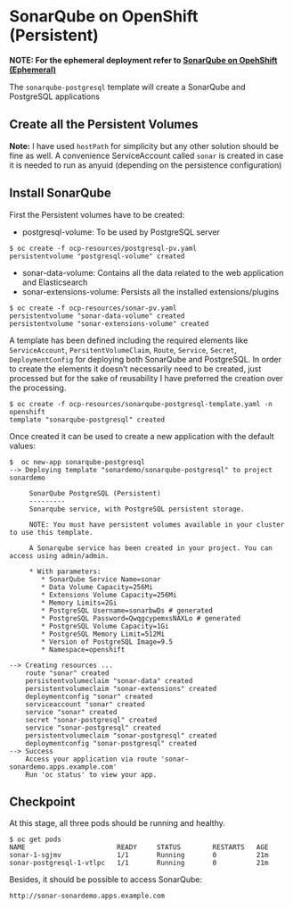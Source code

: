 # SonarQube on OpenShift (Persistent)

**NOTE: For the ephemeral deployment refer to [SonarQube on OpehShift (Ephemeral)](README.ephemeral.md)**

The `sonarqube-postgresql` template will create a SonarQube and PostgreSQL applications

## Create all the Persistent Volumes
**Note:** I have used `hostPath` for simplicity but any other solution should be fine as well. A convenience ServiceAccount called `sonar` is created in case it is needed to run as anyuid (depending on the persistence configuration)

## Install SonarQube
First the Persistent volumes have to be created:
* postgresql-volume: To be used by PostgreSQL server

```
$ oc create -f ocp-resources/postgresql-pv.yaml
persistentvolume "postgresql-volume" created
```
* sonar-data-volume: Contains all the data related to the web application and Elasticsearch
* sonar-extensions-volume: Persists all the installed extensions/plugins

```
$ oc create -f ocp-resources/sonar-pv.yaml
persistentvolume "sonar-data-volume" created
persistentvolume "sonar-extensions-volume" created
```

A template has been defined including the required elements like `ServiceAccount`, `PersitentVolumeClaim`, `Route`, `Service`, `Secret`, `DeploymentConfig` for deploying both SonarQube and PostgreSQL. In order to create the elements it doesn’t necessarily need to be created, just processed but for the sake of reusability I have preferred the creation over the processing.
```
$ oc create -f ocp-resources/sonarqube-postgresql-template.yaml -n openshift
template "sonarqube-postgresql" created
```
Once created it can be used to create a new application with the default values:
```
$  oc new-app sonarqube-postgresql
--> Deploying template "sonardemo/sonarqube-postgresql" to project sonardemo

     SonarQube PostgreSQL (Persistent)
     ---------
     Sonarqube service, with PostgreSQL persistent storage.

     NOTE: You must have persistent volumes available in your cluster to use this template.

     A Sonarqube service has been created in your project. You can access using admin/admin.

     * With parameters:
        * SonarQube Service Name=sonar
        * Data Volume Capacity=256Mi
        * Extensions Volume Capacity=256Mi
        * Memory Limits=2Gi
        * PostgreSQL Username=sonarbwDs # generated
        * PostgreSQL Password=QwqgcypemxsNAXLo # generated
        * PostgreSQL Volume Capacity=1Gi
        * PostgreSQL Memory Limit=512Mi
        * Version of PostgreSQL Image=9.5
        * Namespace=openshift

--> Creating resources ...
    route "sonar" created
    persistentvolumeclaim "sonar-data" created
    persistentvolumeclaim "sonar-extensions" created
    deploymentconfig "sonar" created
    serviceaccount "sonar" created
    service "sonar" created
    secret "sonar-postgresql" created
    service "sonar-postgresql" created
    persistentvolumeclaim "sonar-postgresql" created
    deploymentconfig "sonar-postgresql" created
--> Success
    Access your application via route 'sonar-sonardemo.apps.example.com'
    Run 'oc status' to view your app.
```

## Checkpoint
At this stage, all three pods should be running and healthy.
```
$ oc get pods
NAME                       READY     STATUS        RESTARTS   AGE
sonar-1-sgjmv              1/1       Running       0          21m
sonar-postgresql-1-vtlpc   1/1       Running       0          21m

```
Besides, it should be possible to access SonarQube:

    http://sonar-sonardemo.apps.example.com
